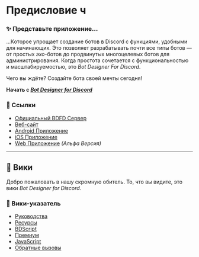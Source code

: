 # Предисловие ч
### ✨ Представьте приложение...
...Которое упрощает создание ботов в Discord с функциями, удобными для начинающих. Это позволяет разрабатывать почти все типы ботов — от простых *эхо*-ботов до продвинутых многоцелевых ботов для администрирования. Когда простота сочетается с функциональностью и масштабируемостью, это *Bot Designer For Discord*.

Чего вы ждёте? Создайте бота своей мечты сегодня!

**Начать с [*Bot Designer for Discord*](https://botdesignerdiscord.com)**

### 📎 Ссылки
- [Официальный BDFD Сервер](https://botdesignerdiscord.com/discord)
- [Веб-сайт](https://botdesignerdiscord.com/)
- [Android Приложение](https://play.google.com/store/apps/details?id=com.jakubtomana.discordbotdesinger)
- [iOS Приложение](https://apps.apple.com/app/bot-designer-for-discord/id1495536477)
- [Web Приложение](https://botdesignerdiscord.com/app/) *(Альфа Версия)*
---
## 📓 Вики
Добро пожаловать в нашу скромную обитель. То, что вы видите, это вики *Bot Designer for Discord*.

### 📂 Вики-указатель
- [Руководства](./guides/introduction.md)
- [Ресурсы](./resources/introduction.md)
- [BDScript](./bdscript/introduction.md)
- [Премиум](./premium/introduction.md)
- [JavaScript](./javascript/javascript.md)
- [Обратные вызовы](./callbacks/introduction.md)
